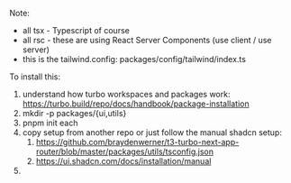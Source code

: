 Note:

- all tsx - Typescript of course
- all rsc - these are using React Server Components (use client / use server)
- this is the tailwind.config: packages/config/tailwind/index.ts

To install this:

1. understand how turbo workspaces and packages work: https://turbo.build/repo/docs/handbook/package-installation
2. mkdir -p packages/{ui,utils}
3. pnpm init each
4. copy setup from another repo or just follow the manual shadcn setup:
   1. https://github.com/braydenwerner/t3-turbo-next-app-router/blob/master/packages/utils/tsconfig.json
   2. https://ui.shadcn.com/docs/installation/manual
5.
